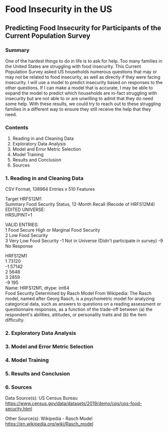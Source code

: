 # Food Insecurity in the US

## Predicting Food Insecurity for Participants of the Current Population Survey

### Summary
One of the hardest things to do in life is to ask for help. Too many families in the United States are struggling with food insecurity. This Current Population Survey asked US households numerous questions that may or may not be related to food insecurity, as well as directly if they were facing insecurity. I will use a model to predict insecurity based on responses to the other questions. If I can make a model that is accurate, I may be able to expand the model to predict which households are in-fact struggling with insecurity but are not able to or are unwilling to admit that they do need some help. With these results, we could try to reach out to these struggling families in a different way to ensure they still receive the help that they need.

### Contents
1. Reading in and Cleaning Data
2. Exploratory Data Analysis 
3. Model and Error Metric Selection
4. Model Training
5. Results and Conclusion
6. Sources

### 1. Reading in and Cleaning Data

CSV Format, 138964 Entries x 510 Features

Target
HRFS12M1  
Summary Food Security Status, 12-Month Recall (Recode of HRFS12M4)  
EDITED UNIVERSE:  
HRSUPINT=1  

VALID ENTRIES:  
1 Food Secure High or Marginal Food Security  
2 Low Food Security  
3 Very Low Food Security 
-1 Not in Universe (Didn't participate in survey)
-9 No Response 

HRFS12M1  
1    73120  
-1    57142  
2     5648  
3     2859  
-9      195  
Name: HRFS12M1, dtype: int64  
Food Security Determined by Rasch Model
From Wikipedia:
The Rasch model, named after Georg Rasch, is a psychometric model for analyzing categorical data, such as answers to questions on a reading assessment or questionnaire responses, as a function of the trade-off between (a) the respondent's abilities, attitudes, or personality traits and (b) the item difficulty.

### 2. Exploratory Data Analysis 

### 3. Model and Error Metric Selection

### 4. Model Training

### 5. Results and Conclusion

### 6. Sources

Data Source(s):
US Census Bureau
https://www.census.gov/data/datasets/2019/demo/cps/cps-food-security.html

Other Source(s):
Wikipedia - Rasch Model
https://en.wikipedia.org/wiki/Rasch_model
